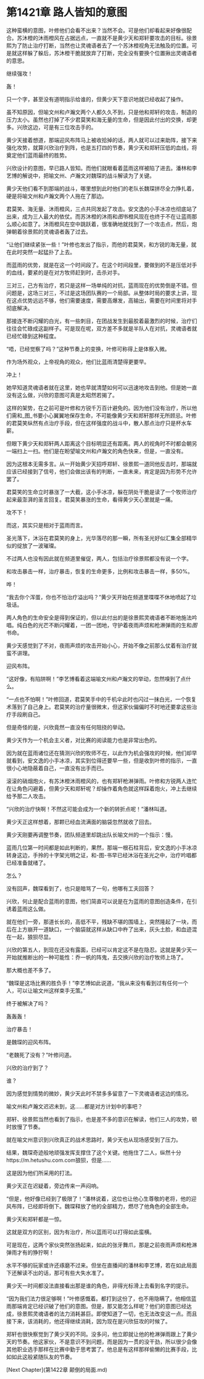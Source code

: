 # 第1421章 路人皆知的意图

这种蛮横的意图，叶修他们会看不出来？当然不会。可是他们却看起来好像很配合。苏沐橙的沐雨橙风在占据远点，一直就不是黄少天和郑轩要攻击的目标。徐景熙为了防止治疗打断，当然也让灵魂语者去了一个苏沐橙视角无法触及的位置。可是就这样躲了躲后，苏沐橙干脆就放弃了打断，完全没有要换个位置揪出灵魂语者的意思。

继续强攻！

轰！

只一个字，甚至没有道明指示给谁的，但黄少天下意识地就已经收起了操作。

虽不知原因，但喻文州和卢瀚文两个人都久久不到，只是他和郑轩的攻击，制造的压力太小。虽然也打掉了不少君莫笑和海无量的生命，但是因此付出的交换，却更多。兴欣这边，可是有三位攻击手的。

黄少天接着想道，那端迎风布阵马上被收拾掉的话，两人就可以过来助阵，接下来强化攻势，就算兴欣治疗到阵，也是五打四的节奏，黄少天和郑轩压低的血线，将奠定他们蓝雨最终的胜势。

兴欣设计的意图，早已路人皆知。而他们就眼看着蓝雨这样被陷了进去。潘林和李艺博的解说中，把喻文州、卢瀚文对魏琛的战斗解读为了关键。

黄少天他们看不到那端的战斗，哪里想到此时他们的老队长魏琛拼尽全力挣扎着，硬是将喻文州和卢瀚文两个人拖在了那边。

君莫笑、海无量、沐雨橙风，三点共同发起了攻击。安文逸的小手冰凉也彻底站了出来，成为三人最大的依仗。而苏沐橙的沐雨和*图*书橙风现在也终于不在让蓝雨那么顺心如意了。沐雨橙风在空中跳跃着，很准确地就找到了一个攻击点，然后，炮弹朝着徐景熙的灵魂语者轰了过去。

“让他们继续紧张一些！”叶修也发出了指示，而他的君莫笑，和方锐的海无量，就在此时突然一起猛扑了上去。

而蓝雨的优势，就是在这一个时间段了。在这个时间段里，要做到的不是压低对手的血线，要紧的是在对方牧师赶到时，击杀对手。

三对三，己方有治疗，若只是这样一场单纯的对抗，蓝雨现在的优势倒是不错。但问题是，这场三对三，不过是这场团队赛的一个局部。从整体时局的要求上讲，现在这点优势远远不够，他们需要速度，需要高爆发，高输出，需要在时间里将对手彻底解决。

那接连不断闪耀的白光，有一些刺目，在团战发生到最胶着最激烈的时候，治疗们往往会忙碌成这副样子。可是现在呢，双方差不多就是半队人在对抗，灵魂语者就已经忙碌到这种程度。

“唔，已经觉察了吗？”这种节奏上的变换，叶修可称得上是体察入微。

作为场外观众，上帝视角的观众，他们比蓝雨清楚得更要早。

冲上！

她早知道灵魂语者就在这里，她也早就清楚如何可以迅速地攻击到他。但是她一直没有这么做，兴欣的意图可真是太昭然若揭了。

这样的架势，在之前可是叶修和方锐千万百计避免的。因为他们没有治疗，所以他们需和_图_书要小心翼翼地保存生命，不可能像黄少天和郑轩那样无所顾忌。叶修的君莫笑纵然有点治疗手段，但在这样强度的战斗中，散人那点治疗只是杯水车薪。

但眼下黄少天和郑轩两人距离这个目标明显还有距离。两人的视角时不时都会朝另一端扫上一扫。他们是在盼望喻文州和卢瀚文的角色快来，但是，一直没有。

因为这根本无需多言。从一开始黄少天招呼郑轩、徐景熙一道同他反击时，那端就应该已经接到了信号，他们会做出该有的判断，一直未来，肯定是因为形势不允许罢了。

君莫笑的生命立时暴涨了一大截，这小手冰凉，躲在阴处干脆是读了一个牧师治疗起来最澎湃的圣言回复。君莫笑暴涨的生命，看得黄少天心里就是一痛。

攻不下！

而这，其实只是相对于蓝雨而言。

圣光落下，沐浴在君莫笑的身上，光华落尽的那一瞬，所有圣光好似汇集全部精华似的绽放了一波璀璨。

不过两人也没有因此就在频道里催促，两人，包括治疗徐景熙都没有说一个字。

和攻击暴击一样，治疗暴击，恢复的生命更多，比例和攻击暴击一样，多50%。

哗！

“我去你个浑蛋，你也不怕治疗溢出吗？”黄少天开始在频道里喋喋不休地喷起了垃圾话。

两人角色的生命安全是得到保证的，但以此付出的是徐景熙灵魂语者不断地施法吟唱。纯白色的光芒不断闪耀着，一团一团地，守护着夜雨声烦和枪淋弹雨的生和*图*书命。

黄少天感觉到了不对，夜雨声烦的攻击开始小心，开始不像之前那么仗着有治疗就蛮不讲理。

迎风布阵。

“这好像，有陷阱啊！”李艺博看着这端喻文州和卢瀚文的举动，忽然嗅到了点什么。

“一点也不怕啊！”叶修回道，君莫笑手中的千机伞此时也闪过一抹白光，一个恢复术落到了自己身上。君莫笑的治疗量很微末，但这家伙偏偏时不时地还要拿这些治疗手段刷自己。

但是奇怪的是，兴欣竟然一直没有任何阻挠的举动。

黄少天作为一个机会主义者，对比赛的阅读能力也是非常出色的。

因为就在蓝雨诸位还在猜测兴欣的牧师不在，以此作为机会强攻的时候，他们却早就看到，安文逸的小手冰凉，其实到位得还要早一些，但是收到叶修的指示，一直很小心地隐蔽着自己，一直没有出手而已。

滚滚的硝烟炮火，有苏沐橙沐雨橙风的，也有郑轩枪淋弹雨。叶修和方锐两人连忙在让角色闪避着，但黄少天和郑轩呢？却操作着角色就这样踩着炮火，冲上去继续给予那二人攻击。

“兴欣的治疗快啊！不然这可能会成为一个新的转折点呢！”潘林叫道。

黄少天正这样想着，那颗已经血流满面的脑袋忽然就收了回去。

黄少天刚要再调整节奏，团队频道里却跳出队长喻文州的一个指示：慢。

蓝雨几位第一时间都是如此判断的，果然，那端一根石柱背后，安文逸的小手冰凉转身这边，手拎的十字架光明之证，和-图-书早已经沐浴在圣光之中，治疗吟唱都已经准备就绪了。

怎么？

没有回声，魏琛看到了，也只是暗骂了一句，他哪有工夫回答？

兴欣，何止是配合蓝雨的意图，他们简直可以说是在为蓝雨的意图创造条件，在引诱着蓝雨这么做。

就在他们一旁，那道长长的，高低不平，残缺不堪的围墙上，突然隆起了一块，而后在上方崩开一道缺口，一个脑袋就这样从缺口中杵了出来，灰头土脸，和血迹混在一起，狼狈尽显。

兴欣的第五人，到现在还没有露面，已经可以肯定这不是在隐忍。这就是黄少天一开始就推断出的一种可能性：乔一帆的阵鬼，去交换兴欣的治疗牧师上场了。

那大概也差不多了。

“魏琛是这场比赛的胜负手！”李艺博如此说道，“我从来没有看到过有任何一个人，可以让喻文州这样束手无策。”

终于被解决了吗？

轰轰轰！

治疗暴击！

是魏琛的迎风布阵。

“老魏死了没有？”叶修问道。

兴欣的治疗到了？

谁？

因为感觉到情势的微妙，黄少天此时不禁多多留意了一下灵魂语者这边的情况。

喻文州和卢瀚文迟迟未到，这……都是对方计划中的事吧？

郑轩、徐景熙当然也看到了指示，也是差不多的意识在解读，他们三人的攻势，顿时放慢了节奏。

就在喻文州意识到兴欣真正的战术思路时，黄少天也从现场感受到了压力。

结果，魏琛奇迹般地顽强发挥支撑住了这个关键。他拖住了二人，纵然十分https://m.hetushu.com.com狼狈，但是……

这是因为他们所采用的打法。

黄少天正在迟疑着，旁边传来一声闷响。

“但是，他好像已经到了极限了！”潘林说着，这位也让他心生尊敬的老将，他的迎风布阵，已经即将倒下。魏琛释放了他的全部精力，燃尽了他角色的全部生命。

黄少天和郑轩都是一惊。

这就是双方的区别，因为有治疗，所以蓝雨可以打得如此蛮横。

可是现在，这两个家伙突然张扬起来，如此的张牙舞爪，那是之前夜雨声烦和枪淋弹雨才有的狰狞啊！

水平不够的玩家或许还琢磨不过来。但坐在直播间的潘林和李艺博，若在如此局面下还解读不出的话，那可有些大失水准了。

黄少天一时间都没法直接看出那是谁的角色，非得光标滑上去看到名字的提示。

“因为我们法力很足够啊！”叶修感慨着。都打到这份了，也不用隐瞒了。他相信蓝雨那端肯定已经识破了他们的意图。但是，那又能怎么样呢？他们的意图已经达成，徐景熙灵魂语者的法力消耗甚巨。即使知道了一切，也无法改变这一点。而且接下来，该消耗的，他还得继续消耗，因为现在是兴欣狂攻的时候了。

郑轩也很快察觉到了黄少天的不同。没多问，他立即就让他的枪淋弹雨跟上了黄少天的节奏。他这家伙，不是意识不到问题，而是因为一贯的没干劲，所以很少会像其他职业选手那样在比赛中勤于思考罢了。他总是有这样那样偷懒的比赛手段，比如如此这般紧随队友的节奏。



[Next Chapter](第1422章 颠倒的局面.md)